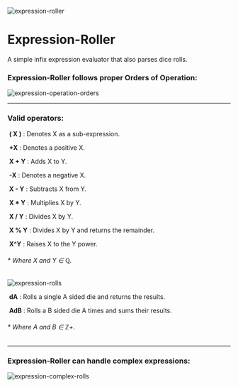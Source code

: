 ![expression-roller][expression-roller]

# Expression-Roller
A simple infix expression evaluator that also parses dice rolls.



### Expression-Roller follows proper Orders of Operation:

![expression-operation-orders][expression-operation-orders]



----



### Valid operators:

​	**( X )** : Denotes X as a sub-expression.

​	**+X** : Denotes a positive X.

​	**X + Y** : Adds X to Y.

​	**-X** : Denotes a negative X.

​	**X - Y** : Subtracts X from Y.

​	**X * Y** : Multiplies X by Y.

​	**X / Y** : Divides X by Y.

​	**X % Y** : Divides X by Y and returns the remainder.

​	**X^Y** : Raises X to the Y power.

  ###### * Where X and Y ∈ ℚ.

![expression-rolls][expression-rolls]

​	**dA** : Rolls a single A sided die and returns the results. 

​	**AdB** : Rolls a B sided die A times and sums their results.

  ###### * Where A and B ∈ ℤ+.



----



### Expression-Roller can handle complex expressions: 

![expression-complex-rolls][expression-complex-rolls]

[expression-roller]: https://i.imgur.com/TB7H0rH.png
[expression-operation-orders]: https://i.imgur.com/KuWlfgP.png
[expression-rolls]: https://i.imgur.com/BlDXGZM.gif
[expression-complex-rolls]: https://i.imgur.com/alaUjaH.gif

